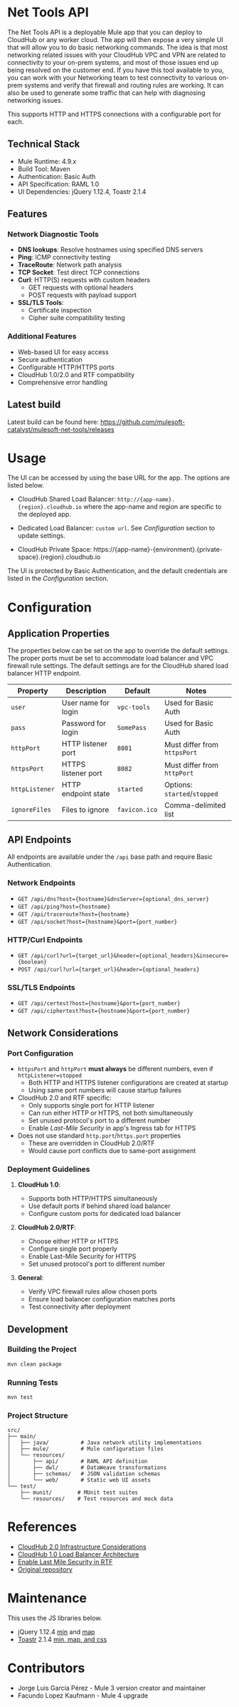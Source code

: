 # Net Tools API

The Net Tools API is a deployable Mule app that you can deploy to CloudHub or any worker cloud. The app will then expose a very simple UI that will allow you to do basic networking commands. The idea is that most networking related issues with your CloudHub VPC and VPN are related to connectivity to your on-prem systems, and most of those issues end up being resolved on the customer end. If you have this tool available to you, you can work with your Networking team to test connectivity to various on-prem systems and verify that firewall and routing rules are working.  It can also be used to generate some traffic that can help with diagnosing networking issues.

This supports HTTP and HTTPS connections with a configurable port for each.

## Technical Stack

- Mule Runtime: 4.9.x
- Build Tool: Maven
- Authentication: Basic Auth
- API Specification: RAML 1.0
- UI Dependencies: jQuery 1.12.4, Toastr 2.1.4

## Features

### Network Diagnostic Tools
- **DNS lookups**: Resolve hostnames using specified DNS servers
- **Ping**: ICMP connectivity testing
- **TraceRoute**: Network path analysis
- **TCP Socket**: Test direct TCP connections
- **Curl**: HTTP(S) requests with custom headers
  - GET requests with optional headers
  - POST requests with payload support
- **SSL/TLS Tools**:
  - Certificate inspection
  - Cipher suite compatibility testing

### Additional Features
- Web-based UI for easy access
- Secure authentication
- Configurable HTTP/HTTPS ports
- CloudHub 1.0/2.0 and RTF compatibility
- Comprehensive error handling

## Latest build

Latest build can be found here: https://github.com/mulesoft-catalyst/mulesoft-net-tools/releases

# Usage

The UI can be accessed by using the base URL for the app.  The options are listed below.

- CloudHub Shared Load Balancer: `http://{app-name}.{region}.cloudhub.io` where the app-name and region are specific to the deployed app.
- Dedicated Load Balancer: `custom url`.  See *Configuration* section to update settings.

- CloudHub Private Space: https://{app-name}-{environment}.{private-space}.{region}.cloudhub.io

The UI is protected by Basic Authentication, and the default credentials are listed in the *Configuration* section.

# Configuration

## Application Properties
The properties below can be set on the app to override the default settings. The proper ports must be set to accommodate load balancer and VPC firewall rule settings. The default settings are for the CloudHub shared load balancer HTTP endpoint.

| Property | Description | Default | Notes |
|----------|-------------|---------|-------|
| `user` | User name for login | `vpc-tools` | Used for Basic Auth |
| `pass` | Password for login | `SomePass` | Used for Basic Auth |
| `httpPort` | HTTP listener port | `8081` | Must differ from `httpsPort` |
| `httpsPort` | HTTPS listener port | `8082` | Must differ from `httpPort` |
| `httpListener` | HTTP endpoint state | `started` | Options: `started`/`stopped` |
| `ignoreFiles` | Files to ignore | `favicon.ico` | Comma-delimited list |

## API Endpoints

All endpoints are available under the `/api` base path and require Basic Authentication.

### Network Endpoints
- `GET /api/dns?host={hostname}&dnsServer={optional_dns_server}`
- `GET /api/ping?host={hostname}`
- `GET /api/traceroute?host={hostname}`
- `GET /api/socket?host={hostname}&port={port_number}`

### HTTP/Curl Endpoints
- `GET /api/curl?url={target_url}&header={optional_headers}&insecure={boolean}`
- `POST /api/curl?url={target_url}&header={optional_headers}`

### SSL/TLS Endpoints
- `GET /api/certest?host={hostname}&port={port_number}`
- `GET /api/ciphertest?host={hostname}&port={port_number}`

## Network Considerations

### Port Configuration
- `httpsPort` and `httpPort` **must always** be different numbers, even if `httpListener=stopped`
  - Both HTTP and HTTPS listener configurations are created at startup
  - Using same port numbers will cause startup failures
- CloudHub 2.0 and RTF specific:
  - Only supports single port for HTTP listener
  - Can run either HTTP or HTTPS, not both simultaneously
  - Set unused protocol's port to a different number
  - Enable *Last-Mile Security* in app's Ingress tab for HTTPS
- Does not use standard `http.port`/`https.port` properties
  - These are overridden in CloudHub 2.0/RTF
  - Would cause port conflicts due to same-port assignment

### Deployment Guidelines
1. **CloudHub 1.0**:
   - Supports both HTTP/HTTPS simultaneously
   - Use default ports if behind shared load balancer
   - Configure custom ports for dedicated load balancer

2. **CloudHub 2.0/RTF**:
   - Choose either HTTP or HTTPS
   - Configure single port properly
   - Enable Last-Mile Security for HTTPS
   - Set unused protocol's port to different number

3. **General**:
   - Verify VPC firewall rules allow chosen ports
   - Ensure load balancer configuration matches ports
   - Test connectivity after deployment

## Development

### Building the Project
```bash
mvn clean package
```

### Running Tests
```bash
mvn test
```

### Project Structure
```
src/
├── main/
│   ├── java/          # Java network utility implementations
│   ├── mule/          # Mule configuration files
│   └── resources/
│       ├── api/       # RAML API definition
│       ├── dwl/       # DataWeave transformations
│       ├── schemas/   # JSON validation schemas
│       └── web/       # Static web UI assets
└── test/
    ├── munit/        # MUnit test suites
    └── resources/    # Test resources and mock data
```

# References
- [CloudHub 2.0 Infrastructure Considerations](https://docs.mulesoft.com/cloudhub-2/ch2-comparison#infrastructure-considerations)
- [CloudHub 1.0 Load Balancer Architecture](https://docs.mulesoft.com/cloudhub-1/lb-architecture)
- [Enable Last Mile Security in RTF](https://help.mulesoft.com/s/article/How-to-Enable-both-Last-Mile-Security-and-Mutual-TLS-in-Runtime-Fabric)
- [Original repository](https://github.com/mulesoft-labs/net-tools-api)

# Maintenance
This uses the JS libraries below.
- jQuery 1.12.4 [min](https://code.jquery.com/jquery-1.12.4.min.js) and [map](https://code.jquery.com/jquery-1.12.4.min.map)
- [Toastr](https://github.com/CodeSeven/toastr) 2.1.4 [min, map, and css](https://cdnjs.com/libraries/toastr.js)

# Contributors

- Jorge Luis García Pérez - Mule 3 version creator and maintainer 
- Facundo Lopez Kaufmann - Mule 4 upgrade
